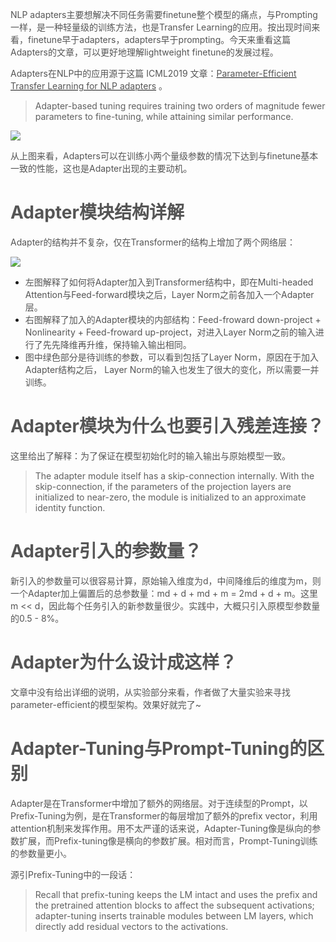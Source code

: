 <font style="color:rgb(85, 85, 85);">NLP adapters主要想解决不同任务需要finetune整个模型的痛点，与Prompting一样，是一种轻量级的训练方法，也是Transfer Learning的应用。按出现时间来看，finetune早于adapters，adapters早于prompting。今天来重看这篇Adapters的文章，可以更好地理解lightweight finetune的发展过程。</font>

<font style="color:rgb(85, 85, 85);">Adapters在NLP中的应用源于这篇 ICML2019 文章：</font>[<font style="color:rgb(85, 85, 85);">Parameter-Efficient Transfer Learning for NLP adapters</font>](http://proceedings.mlr.press/v97/houlsby19a/houlsby19a.pdf)<font style="color:rgb(85, 85, 85);"> </font><font style="color:rgb(85, 85, 85);">。</font>

> Adapter-based tuning requires training two orders of magnitude fewer parameters to fine-tuning, while attaining similar performance.
>

![](https://cdn.nlark.com/yuque/0/2025/png/2639475/1736840394037-1fee6480-c960-46ef-92e2-ce5d4f8bc0fa.png)

<font style="color:rgb(85, 85, 85);">从上图来看，Adapters可以在训练小两个量级参数的情况下达到与finetune基本一致的性能，这也是Adapter出现的主要动机。</font>

# <font style="color:rgb(85, 85, 85);">Adapter模块结构详解</font>
<font style="color:rgb(85, 85, 85);">Adapter的结构并不复杂，仅在Transformer的结构上增加了两个网络层：</font>

![](https://cdn.nlark.com/yuque/0/2025/png/2639475/1736840392937-78d48268-8432-4d5e-bd59-b8873856b829.png)

+ <font style="color:rgb(85, 85, 85);">左图解释了如何将Adapter加入到Transformer结构中，即在Multi-headed Attention与Feed-forward模块之后，Layer Norm之前各加入一个Adapter层。</font>
+ <font style="color:rgb(85, 85, 85);">右图解释了加入的Adapter模块的内部结构：Feed-froward down-project + Nonlinearity + Feed-froward up-project，对进入Layer Norm之前的输入进行了先先降维再升维，保持输入输出相同。</font>
+ <font style="color:rgb(85, 85, 85);">图中绿色部分是待训练的参数，可以看到包括了Layer Norm，原因在于加入Adapter结构之后， Layer Norm的输入也发生了很大的变化，所以需要一并训练。</font>

# <font style="color:rgb(85, 85, 85);">Adapter模块为什么也要引入残差连接？</font>
<font style="color:rgb(85, 85, 85);">这里给出了解释：为了保证在模型初始化时的输入输出与原始模型一致。</font>

> The adapter module itself has a skip-connection internally. With the skip-connection, if the parameters of the projection layers are initialized to near-zero, the module is initialized to an approximate identity function.
>

# <font style="color:rgb(85, 85, 85);">Adapter引入的参数量？</font>
<font style="color:rgb(85, 85, 85);">新引入的参数量可以很容易计算，原始输入维度为d，中间降维后的维度为m，则一个Adapter加上偏置后的总参数量：md + d + md + m = 2md + d + m。这里m << d，因此每个任务引入的新参数量很少。实践中，大概只引入原模型参数量的0.5 - 8%。</font>

# <font style="color:rgb(85, 85, 85);">Adapter为什么设计成这样？</font>
<font style="color:rgb(85, 85, 85);">文章中没有给出详细的说明，从实验部分来看，作者做了大量实验来寻找parameter-efficient的模型架构。效果好就完了~</font>

# <font style="color:rgb(85, 85, 85);">Adapter-Tuning与Prompt-Tuning的区别</font>
<font style="color:rgb(85, 85, 85);">Adapter是在Transformer中增加了额外的网络层。对于连续型的Prompt，以Prefix-Tuning为例，是在Transformer的每层增加了额外的prefix vector，利用attention机制来发挥作用。用不太严谨的话来说，Adapter-Tuning像是纵向的参数扩展，而Prefix-tuning像是横向的参数扩展。相对而言，Prompt-Tuning训练的参数量更小。</font>

<font style="color:rgb(85, 85, 85);">源引Prefix-Tuning中的一段话：</font>

> Recall that prefix-tuning keeps the LM intact and uses the prefix and the pretrained attention blocks to affect the subsequent activations; adapter-tuning inserts trainable modules between LM layers, which directly add residual vectors to the activations.
>

